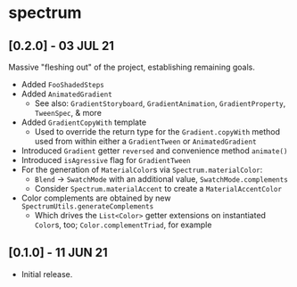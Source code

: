 # spectrum
## **[0.2.0]** - 03 JUL 21
Massive "fleshing out" of the project, establishing remaining goals.

- Added `FooShadedSteps`
- Added `AnimatedGradient`
  - See also: `GradientStoryboard`, `GradientAnimation`, `GradientProperty`,
  `TweenSpec`, & more
- Added `GradientCopyWith` template
  - Used to override the return type for the `Gradient.copyWith` method used
  from within either a `GradientTween` or `AnimatedGradient`
- Introduced `Gradient` getter `reversed` and convenience method `animate()`
- Introduced `isAgressive` flag for `GradientTween`
- For the generation of `MaterialColor`s via `Spectrum.materialColor`:
  - `Blend` -> `SwatchMode` with an additional value, `SwatchMode.complements`
  - Consider `Spectrum.materialAccent` to create a `MaterialAccentColor`
- Color complements are obtained by new `SpectrumUtils.generateComplements`
  - Which drives the `List<Color>` getter extensions on instantiated `Color`s,
  too; `Color.complementTriad`, for example

## **[0.1.0]** - 11 JUN 21
- Initial release.
